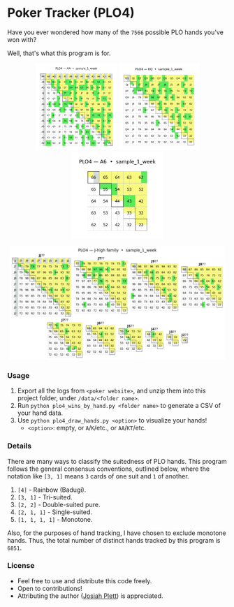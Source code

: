 # Poker Tracker (PLO4)

Have you ever wondered how many of the `7566` possible PLO hands you've won with?

Well, that's what this program is for.

<p align="center" float="left">
  <img src="/output/sample_1_week_AA_grid.png" alt="AA Grid" height="200px"/>
  <img src="/output/sample_1_week_KQ_grid.png" alt="KQ Grid" height="200px"/>
  <img src="/output/sample_1_week_A6_grid.png" alt="A6 Grid" height="200px"/>
</p>

<p align="center">
  <img src="/output/sample_1_week_J_family.png" alt="J Family" height="260px"/>
</p>

### Usage

1. Export all the logs from `<poker website>`, and unzip them into this project folder, under `/data/<folder name>`.
2. Run `python plo4_wins_by_hand.py <folder name>` to generate a CSV of your hand data.
3. Use `python plo4_draw_hands.py <option>` to visualize your hands!
   - `<option>`: empty, or `A`/`K`/etc., or `AA`/`KT`/etc.

### Details

There are many ways to classify the suitedness of PLO hands. This program follows the general consensus conventions, outlined below, where the notation like `[3, 1]` means `3` cards of one suit and `1` of another.

1. `[4]` - Rainbow (Badugi).
2. `[3, 1]` - Tri-suited.
3. `[2, 2]` - Double-suited pure.
4. `[2, 1, 1]` - Single-suited.
5. `[1, 1, 1, 1]` - Monotone.

Also, for the purposes of hand tracking, I have chosen to exclude monotone hands. Thus, the total number of distinct hands tracked by this program is `6851`.

### License

- Feel free to use and distribute this code freely.
- Open to contributions!
- Attributing the author ([Josiah Plett](https://plett.dev/)) is appreciated.
